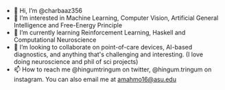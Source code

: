 - 👋 Hi, I’m @charbaaz356
- 👀 I’m interested in Machine Learning, Computer Vision, Artificial General Intelligence and Free-Energy Principle
- 🌱 I’m currently learning Reinforcement Learning, Haskell and Computational Neuroscience
- 💞️ I’m looking to collaborate on point-of-care devices, AI-based diagnostics, and anything that's challenging and interesting. (I love doing neuroscience and phil of sci projects)
- 📫 How to reach me @hingumtringum on twitter, @hingum.tringum on instagram. You can also email me at amahmo16@asu.edu

<!---
charbaaz356/charbaaz356 is a ✨ special ✨ repository because its `README.md` (this file) appears on your GitHub profile.
You can click the Preview link to take a look at your changes.
--->

